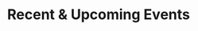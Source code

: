 ---
title: Recent & Upcoming Events
type: landing

sections:
##############################################################################
# 1 · Dynamic list — seminars (.md files in content/event/)
##############################################################################
- block: collection
  content:
    title: Seminars
    page_type: event
    order: desc
    count: 20
  design:
    view: compact
    show_date: true
    show_location: true
    columns: "1"

##############################################################################
# 2 · Manually-curated Workshops & Conferences (HTML cards)
##############################################################################
- block: markdown
  content:
    title: Workshops & Conferences
    text: |
      <!-- CARD 1 ────────────────────────────────────────────────────────── -->
      <div class="media stream-item view-compact">
        <div class="media-body">
          <div class="section-subheading article-title mb-0">
            <a href="https://example.com/graphical-models-2024" target="_blank" rel="noopener">
              Barcelona Workshop on Graphical Models
            </a>
          </div>
          <div class="article-style">
            Hands-on meeting on structure learning & inference in graphical models.
          </div>
          <div class="stream-meta article-metadata">
            3–5&nbsp;Jul&nbsp;2024 · UPF Campus Ciutadella
          </div>
        </div>

        <!-- thumbnail (appears on the right) -->
        <a class="ml-3" href="https://example.com/graphical-models-2024" target="_blank" rel="noopener">
          <img src="/media/event/gm2024.jpg" alt="Graphical Models Workshop"
               width="110" height="110" loading="lazy">
        </a>
      </div>

      <!-- CARD · Google Focused Award Mini-workshop ───────────────────────── -->
      <div class="media stream-item view-compact">
        <div class="media-body">
          <div class="section-subheading article-title mb-0">
            Google Focused Award Mini-workshop
          </div>
          <div class="article-style">
            Joint UPF & Google Zurich workshop on machine-learning theory.
          </div>
          <div class="stream-meta article-metadata">
            7–8&nbsp;Mar&nbsp;2021 · UPF Campus Ciutadella
          </div>
        </div>
        <!-- thumbnail on the right -->
        <a class="ml-3" href="#" aria-label="Workshop image">
          <img src="/media/event/download-6-.jpeg" alt="Mini-workshop banner" width="110" height="110" loading="lazy">
        </a>
      </div>

      <!-- CARD 2 ────────────────────────────────────────────────────────── -->
      <div class="media stream-item view-compact">
        <div class="media-body">
          <div class="section-subheading article-title mb-0">
            <a href="https://example.com/bayescomp-2025" target="_blank" rel="noopener">
              10<sup>th</sup> Bayesian Computing Conference
            </a>
          </div>
          <div class="article-style">
            Advances in scalable Bayesian computation.
          </div>
          <div class="stream-meta article-metadata">
            12–14&nbsp;Jan&nbsp;2025 · UPF Auditorium
          </div>
        </div>

        <a class="ml-3" href="https://example.com/bayescomp-2025" target="_blank" rel="noopener">
          <img src="/media/event/bayescomp2025.png" alt="BayesComp 2025 logo"
               width="110" height="110" loading="lazy">
        </a>
      </div>
  design:
    columns: "1"
---